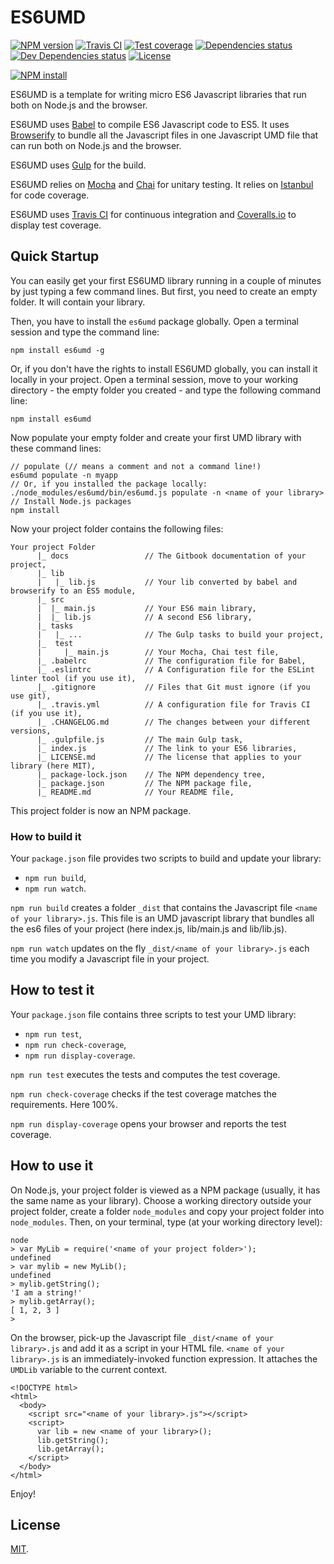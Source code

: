 # ES6UMD

[![NPM version][npm-image]][npm-url]
[![Travis CI][travis-image]][travis-url]
[![Test coverage][coveralls-image]][coveralls-url]
[![Dependencies status][dependencies-image]][dependencies-url]
[![Dev Dependencies status][devdependencies-image]][devdependencies-url]
[![License][license-image]](LICENSE.md)
<!--- [![node version][node-image]][node-url] -->

[![NPM install][npm-install-image]][npm-install-url]

ES6UMD is a template for writing micro ES6 Javascript libraries that run both on Node.js and the browser.

ES6UMD uses [Babel](https://babeljs.io) to compile ES6 Javascript code to ES5. It uses [Browserify](http://browserify.org) to bundle all the Javascript files in one Javascript UMD file that can run both on Node.js and the browser.

ES6UMD uses [Gulp](http://gulpjs.com) for the build.

ES6UMD relies on [Mocha](https://mochajs.org) and [Chai](http://chaijs.com) for unitary testing. It relies on [Istanbul](https://gotwarlost.github.io/istanbul/) for code coverage.

ES6UMD uses [Travis CI](https://travis-ci.org) for continuous integration and [Coveralls.io](https://coveralls.io) to display test coverage.


## Quick Startup

You can easily get your first ES6UMD library running in a couple of minutes by just typing a few command lines. But first, you need to create an empty folder. It will contain your library.

Then, you have to install the `es6umd` package globally. Open a terminal session and type the command line:

```
npm install es6umd -g
```

Or, if you don't have the rights to install ES6UMD globally, you can install it locally in your project. Open a terminal session, move to your working directory - the empty folder you created - and type the following command line:

```
npm install es6umd
```

Now populate your empty folder and create your first UMD library with these command lines:

```
// populate (// means a comment and not a command line!)
es6umd populate -n myapp
// Or, if you installed the package locally:
./node_modules/es6umd/bin/es6umd.js populate -n <name of your library>
// Install Node.js packages
npm install
```

Now your project folder contains the following files:

```
Your project Folder
      |_ docs                 // The Gitbook documentation of your project,
      |_ lib
      |   |_ lib.js           // Your lib converted by babel and browserify to an ES5 module,
      |_ src
      |  |_ main.js           // Your ES6 main library,
      |  |_ lib.js            // A second ES6 library,
      |_ tasks
      |   |_ ...              // The Gulp tasks to build your project,
      |_  test
      |     |_ main.js        // Your Mocha, Chai test file,
      |_ .babelrc             // The configuration file for Babel,
      |_ .eslintrc            // A Configuration file for the ESLint linter tool (if you use it),
      |_ .gitignore           // Files that Git must ignore (if you use git),
      |_ .travis.yml          // A configuration file for Travis CI (if you use it),
      |_ .CHANGELOG.md        // The changes between your different versions,
      |_ .gulpfile.js         // The main Gulp task,
      |_ index.js             // The link to your ES6 libraries,
      |_ LICENSE.md           // The license that applies to your library (here MIT),
      |_ package-lock.json    // The NPM dependency tree,
      |_ package.json         // The NPM package file,
      |_ README.md            // Your README file,
```

This project folder is now an NPM package.


### How to build it

Your `package.json` file provides two scripts to build and update your library:

  * `npm run build`,
  * `npm run watch`.

`npm run build` creates a folder `_dist` that contains the Javascript file `<name of your library>.js`. This file is an UMD javascript library that bundles all the es6 files of your project (here index.js, lib/main.js and lib/lib.js).

`npm run watch` updates on the fly `_dist/<name of your library>.js` each time you modify a Javascript file in your project.


## How to test it

Your `package.json` file contains three scripts to test your UMD library:

  * `npm run test`,
  * `npm run check-coverage`,
  * `npm run display-coverage`.

`npm run test` executes the tests and computes the test coverage.

`npm run check-coverage` checks if the test coverage matches the requirements. Here 100%.

`npm run display-coverage` opens your browser and reports the test coverage.


## How to use it

On Node.js, your project folder is viewed as a NPM package (usually, it has the same name as your library). Choose a working directory outside your project folder, create a folder `node_modules` and copy your project folder into `node_modules`. Then, on your terminal, type (at your working directory level):

```
node
> var MyLib = require('<name of your project folder>');
undefined
> var mylib = new MyLib();
undefined
> mylib.getString();
'I am a string!'
> mylib.getArray();
[ 1, 2, 3 ]
>
```

On the browser, pick-up the Javascript file `_dist/<name of your library>.js` and add it as a script in your HTML file. `<name of your library>.js` is an immediately-invoked function expression. It attaches the `UMDLib` variable to the current context.

```
<!DOCTYPE html>
<html>
  <body>
    <script src="<name of your library>.js"></script>
    <script>
      var lib = new <name of your library>();
      lib.getString();
      lib.getArray();
    </script>
  </body>
</html>
```

Enjoy!

## License

[MIT](LICENSE.md).

<!--- URls -->

[npm-image]: https://img.shields.io/npm/v/es6umd.svg?style=flat-square
[npm-install-image]: https://nodei.co/npm/es6umd.png?compact=true
[node-image]: https://img.shields.io/badge/node.js-%3E=_0.10-green.svg?style=flat-square
[download-image]: https://img.shields.io/npm/dm/es6umd.svg?style=flat-square
[travis-image]: https://img.shields.io/travis/jclo/es6umd.svg?style=flat-square
[coveralls-image]: https://img.shields.io/coveralls/jclo/es6umd/master.svg?style=flat-square
[dependencies-image]: https://david-dm.org/jclo/es6umd/status.svg?theme=shields.io
[devdependencies-image]: https://david-dm.org/jclo/es6umd/dev-status.svg?theme=shields.io
[license-image]: https://img.shields.io/npm/l/es6umd.svg?style=flat-square

[npm-url]: https://www.npmjs.com/package/es6umd
[npm-install-url]: https://nodei.co/npm/es6umd
[node-url]: http://nodejs.org/download
[download-url]: https://www.npmjs.com/package/es6umd
[travis-url]: https://travis-ci.org/jclo/es6umd
[coveralls-url]: https://coveralls.io/github/jclo/es6umd?branch=master
[dependencies-url]: https://david-dm.org/jclo/es6umd
[devdependencies-url]: https://david-dm.org/jclo/es6umd?type=dev
[license-url]: http://opensource.org/licenses/MIT
